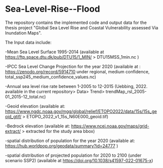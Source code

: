 # Sea-Level-Rise--Flood
The repository contains the implemented code and output data for the thesis project "Global Sea Level Rise and Coastal Vulnerability assessed Via Inundation Maps".

The Input data include:

-Mean Sea Level Surface 1995-2014 (available at https://ftp.space.dtu.dk/pub/DTU15/1_MIN/ > DTU15MSS_1min.nc )

-IPCC Sea Level Change Projection for the year 2020  (available at : https://zenodo.org/record/5914710 under regional, medium confidence, total_ssp245_medium_confidence_values.nc)

-Annual sea level rise rate between 1-2005 to 12-2015 (Uebbing, 2022. available in the current repository> Data> Trend> trendMap_rsl_2005-01_2015-12_total.nc)

-Geoid elevation (available at: https://www.ngdc.noaa.gov/mgg/global/relief/ETOPO2022/data/15s/15s_geoid_gtif/ > ETOPO_2022_v1_15s_N60E000_geoid.tif)

-Bedrock elevation (available at: https://www.ncei.noaa.gov/maps/grid-extract/ > extracted for the study area bbox)

-spatial distribution of population for the year 2020 (available at: https://hub.worldpop.org/geodata/summary?id=24777 )

-spatial distribution of projected population for 2020 to 2100 (under scenario SSP2) (available at https://doi.org/10.1038/s41597-022-01675-x)
